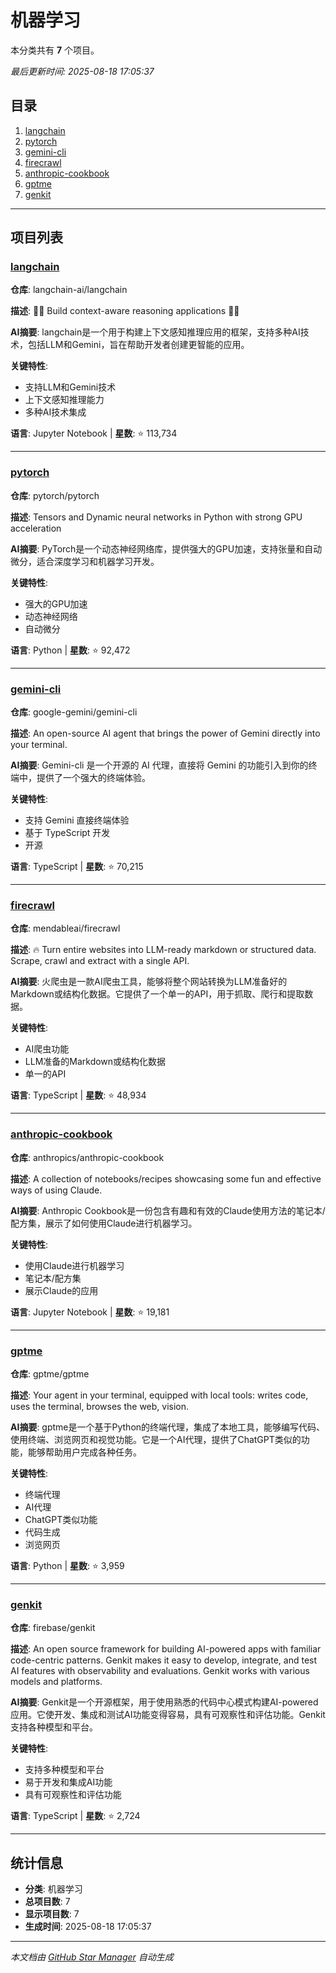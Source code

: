 # 机器学习

本分类共有 **7** 个项目。

*最后更新时间: 2025-08-18 17:05:37*

## 目录

1. [langchain](#langchain)
2. [pytorch](#pytorch)
3. [gemini-cli](#gemini-cli)
4. [firecrawl](#firecrawl)
5. [anthropic-cookbook](#anthropic-cookbook)
6. [gptme](#gptme)
7. [genkit](#genkit)

---

## 项目列表

### [langchain](https://github.com/langchain-ai/langchain)

**仓库**: langchain-ai/langchain

**描述**: 🦜🔗 Build context-aware reasoning applications 🦜🔗

**AI摘要**: langchain是一个用于构建上下文感知推理应用的框架，支持多种AI技术，包括LLM和Gemini，旨在帮助开发者创建更智能的应用。

**关键特性**:
- 支持LLM和Gemini技术
- 上下文感知推理能力
- 多种AI技术集成

**语言**: Jupyter Notebook | **星数**: ⭐ 113,734

---

### [pytorch](https://github.com/pytorch/pytorch)

**仓库**: pytorch/pytorch

**描述**: Tensors and Dynamic neural networks in Python with strong GPU acceleration

**AI摘要**: PyTorch是一个动态神经网络库，提供强大的GPU加速，支持张量和自动微分，适合深度学习和机器学习开发。

**关键特性**:
- 强大的GPU加速
- 动态神经网络
- 自动微分

**语言**: Python | **星数**: ⭐ 92,472

---

### [gemini-cli](https://github.com/google-gemini/gemini-cli)

**仓库**: google-gemini/gemini-cli

**描述**: An open-source AI agent that brings the power of Gemini directly into your terminal.

**AI摘要**: Gemini-cli 是一个开源的 AI 代理，直接将 Gemini 的功能引入到你的终端中，提供了一个强大的终端体验。

**关键特性**:
- 支持 Gemini 直接终端体验
- 基于 TypeScript 开发
- 开源

**语言**: TypeScript | **星数**: ⭐ 70,215

---

### [firecrawl](https://github.com/mendableai/firecrawl)

**仓库**: mendableai/firecrawl

**描述**: 🔥 Turn entire websites into LLM-ready markdown or structured data. Scrape, crawl and extract with a single API.

**AI摘要**: 火爬虫是一款AI爬虫工具，能够将整个网站转换为LLM准备好的Markdown或结构化数据。它提供了一个单一的API，用于抓取、爬行和提取数据。

**关键特性**:
- AI爬虫功能
- LLM准备的Markdown或结构化数据
- 单一的API

**语言**: TypeScript | **星数**: ⭐ 48,934

---

### [anthropic-cookbook](https://github.com/anthropics/anthropic-cookbook)

**仓库**: anthropics/anthropic-cookbook

**描述**: A collection of notebooks/recipes showcasing some fun and effective ways of using Claude.

**AI摘要**: Anthropic Cookbook是一份包含有趣和有效的Claude使用方法的笔记本/配方集，展示了如何使用Claude进行机器学习。

**关键特性**:
- 使用Claude进行机器学习
- 笔记本/配方集
- 展示Claude的应用

**语言**: Jupyter Notebook | **星数**: ⭐ 19,181

---

### [gptme](https://github.com/gptme/gptme)

**仓库**: gptme/gptme

**描述**: Your agent in your terminal, equipped with local tools: writes code, uses the terminal, browses the web, vision.

**AI摘要**: gptme是一个基于Python的终端代理，集成了本地工具，能够编写代码、使用终端、浏览网页和视觉功能。它是一个AI代理，提供了ChatGPT类似的功能，能够帮助用户完成各种任务。

**关键特性**:
- 终端代理
- AI代理
- ChatGPT类似功能
- 代码生成
- 浏览网页

**语言**: Python | **星数**: ⭐ 3,959

---

### [genkit](https://github.com/firebase/genkit)

**仓库**: firebase/genkit

**描述**: An open source framework for building AI-powered apps with familiar code-centric patterns. Genkit makes it easy to develop, integrate, and test AI features with observability and evaluations. Genkit works with various models and platforms.

**AI摘要**: Genkit是一个开源框架，用于使用熟悉的代码中心模式构建AI-powered应用。它使开发、集成和测试AI功能变得容易，具有可观察性和评估功能。Genkit支持各种模型和平台。

**关键特性**:
- 支持多种模型和平台
- 易于开发和集成AI功能
- 具有可观察性和评估功能

**语言**: TypeScript | **星数**: ⭐ 2,724

---

## 统计信息

- **分类**: 机器学习
- **总项目数**: 7
- **显示项目数**: 7
- **生成时间**: 2025-08-18 17:05:37

---

*本文档由 [GitHub Star Manager](https://github.com/your-username/github-star-manager) 自动生成*

